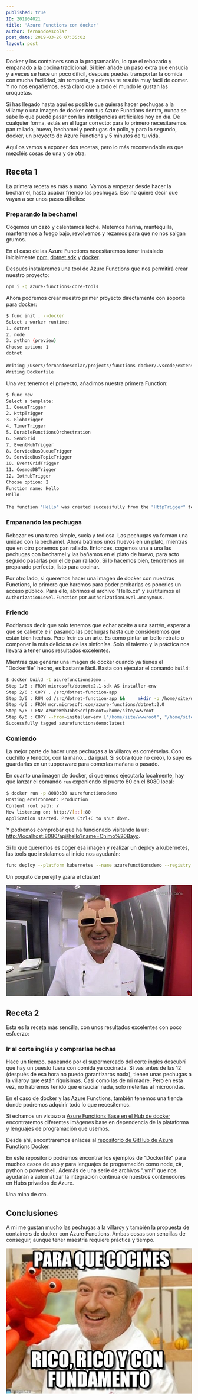```yaml
---
published: true
ID: 201904021
title: 'Azure Functions con docker'
author: fernandoescolar
post_date: 2019-03-26 07:35:02
layout: post
---
```


Docker y los containers son a la programación, lo que el rebozado y empanado a la cocina tradicional. Si bien añade un paso extra que ensucia y a veces se hace un poco difícil, después puedes transportar la comida con mucha facilidad, sin romperla, y además te resulta muy fácil de comer. Y no nos engañemos, está claro que a todo el mundo le gustan las croquetas<!--break-->.

Si has llegado hasta aquí es posible que quieras hacer pechugas a la villaroy o una imagen de docker con tus Azure Functions dentro, nunca se sabe lo que puede pasar con las inteligencias artificiales hoy en día. De cualquier forma, estás en el lugar correcto: para lo primero necesitaremos pan rallado, huevo, bechamel y pechugas de pollo, y para lo segundo, docker, un proyecto de Azure Functions y 5 minutos de tu vida.

Aquí os vamos a exponer dos recetas, pero lo más recomendable es que mezcléis cosas de una y de otra:

## Receta 1

La primera receta es más a mano. Vamos a empezar desde hacer la bechamel, hasta acabar friendo las pechugas. Eso no quiere decir que vayan a ser unos pasos difíciles:

### Preparando la bechamel

Cogemos un cazó y calentamos leche. Metemos harina, mantequilla, mantenemos a fuego bajo, revolvemos y rezamos para que no nos salgan grumos.

En el caso de las Azure Functions necesitaremos tener instalado inicialmente [npm](https://www.npmjs.com/get-npm), [dotnet sdk](https://dotnet.microsoft.com/download/dotnet-core) y [docker](https://docs.docker.com/install/).

Después instalaremos una tool de Azure Functions que nos permitirá crear nuestro proyecto:

```bash
npm i -g azure-functions-core-tools
```

Ahora podremos crear nuestro primer proyecto directamente con soporte para docker:

```bash
$ func init . --docker
Select a worker runtime:
1. dotnet
2. node
3. python (preview)
Choose option: 1
dotnet

Writing /Users/fernandoescolar/projects/functions-docker/.vscode/extensions.json
Writing Dockerfile
```

Una vez tenemos el proyecto, añadimos nuestra primera Function:

``` bash
$ func new
Select a template:
1. QueueTrigger
2. HttpTrigger
3. BlobTrigger
4. TimerTrigger
5. DurableFunctionsOrchestration
6. SendGrid
7. EventHubTrigger
8. ServiceBusQueueTrigger
9. ServiceBusTopicTrigger
10. EventGridTrigger
11. CosmosDBTrigger
12. IotHubTrigger
Choose option: 2
Function name: Hello
Hello

The function "Hello" was created successfully from the "HttpTrigger" template.
```

### Empanando las pechugas

Rebozar es una tarea simple, sucia y tediosa. Las pechugas ya forman una unidad con la bechamel. Ahora batimos unos huevos en un plato, mientras que en otro ponemos pan rallado. Entonces, cogemos una a una las pechugas con bechamel y las bañamos en el plato de huevo, para acto seguido pasarlas por el de pan rallado. Si lo hacemos bien, tendremos un preparado perfecto, listo para cocinar.

Por otro lado, si queremos hacer una imagen de docker con nuestras Functions, lo primero que haremos para poder probarlas es ponerles un acceso público. Para ello, abrimos el archivo "Hello.cs" y sustituimos el `AuthorizationLevel.Function` por `AuthorizationLevel.Anonymous`.

### Friendo

Podríamos decir que solo tenemos que echar aceite a una sartén, esperar a que se caliente e ir pasando las pechugas hasta que consideremos que están bien hechas. Pero freír es un arte. Es como pintar un bello retrato o componer la más deliciosa de las sinfonías. Solo el talento y la práctica nos llevará a tener unos resultados excelentes.

Mientras que generar una imagen de docker cuando ya tienes el "Dockerfile" hecho, es bastante fácil. Basta con ejecutar el comando `build`:

```bash
$ docker build -t azurefunctionsdemo .
Step 1/6 : FROM microsoft/dotnet:2.1-sdk AS installer-env
Step 2/6 : COPY . /src/dotnet-function-app
Step 3/6 : RUN cd /src/dotnet-function-app &&     mkdir -p /home/site/wwwroot &&     dotnet publish *.csproj --output /home/site/wwwroot
Step 4/6 : FROM mcr.microsoft.com/azure-functions/dotnet:2.0
Step 5/6 : ENV AzureWebJobsScriptRoot=/home/site/wwwroot
Step 6/6 : COPY --from=installer-env ["/home/site/wwwroot", "/home/site/wwwroot"]
Successfully tagged azurefunctionsdemo:latest
```

### Comiendo

La mejor parte de hacer unas pechugas a la villaroy es comérselas. Con cuchillo y tenedor, con la mano... da igual. Si sobra (que no creo), lo suyo es guardarlas en un tupperware para comerlas mañana o pasado.

En cuanto una imagen de docker, si queremos ejecutarla localmente, hay que lanzar el comando `run` exponiendo el puerto 80 en el 8080 local:

```bash
$ docker run -p 8080:80 azurefunctionsdemo
Hosting environment: Production
Content root path: /
Now listening on: http://[::]:80
Application started. Press Ctrl+C to shut down.
```

Y podremos comprobar que ha funcionado visitando la url: [http://localhost:8080/api/hello?name=Chimo%20Bayo](http://localhost:8080/api/hello?name=Chimo%20Bayo).

Si lo que queremos es coger esa imagen y realizar un deploy a kubernetes, las tools que instalamos al inicio nos ayudarán:

```bash
func deploy --platform kubernetes --name azurefunctionsdemo --registry <docker-hub-id or registry-server> --pull-secret <registry auth secret> --min 3 --max 10
```

Un poquito de perejil y ¡para el clúster!

![Arguiñano con gafas "fuckyou"](/public/uploads/2019/03/arguinano-gafas.jpg)

## Receta 2

Esta es la receta más sencilla, con unos resultados excelentes con poco esfuerzo:

### Ir al corte inglés y comprarlas hechas

Hace un tiempo, paseando por el supermercado del corte inglés descubrí que hay un puesto fuera con comida ya cocinada. Si vas antes de las 12 (después de esa hora no puedo garantizaros nada), tienen unas pechugas a la villaroy que están riquísimas. Casi como las de mi madre. Pero en esta vez, no habremos tenido que ensuciar nada, solo meterlas al microondas.

En el caso de docker y las Azure Functions, también tenemos una tienda donde podremos adquirir todo lo que necesitemos.

Si echamos un vistazo a [Azure Functions Base en el Hub de docker](https://hub.docker.com/_/microsoft-azure-functions-base) encontraremos diferentes imágenes base en dependencia de la plataforma y lenguajes de programación que usemos.

Desde ahí, encontraremos enlaces al [repositorio de GitHub de Azure Functions Docker](https://github.com/Azure/azure-functions-docker).

En este repositorio podremos encontrar los ejemplos de "Dockerfile" para muchos casos de uso y para lenguajes de programación como node, c#, python o powershell. Además de una serie de archivos ".yml" que nos ayudarán a automatizar la integración continua de nuestros contenedores en Hubs privados de Azure.

Una mina de oro.

## Conclusiones

A mi me gustan mucho las pechugas a la villaroy y también la propuesta de containers de docker con Azure Functions. Ambas cosas son sencillas de conseguir, aunque tener maestría requiere práctica y tiempo.

![Rico, rico y con fundamento](/public/uploads/2019/03/arguinano-end.jpg)